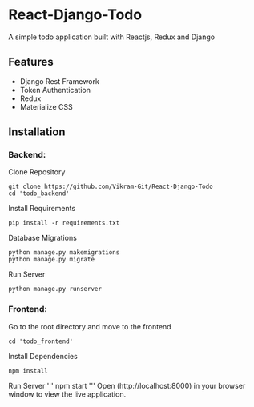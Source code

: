 # React-Django-Todo
A simple todo application built with Reactjs, Redux and Django

## Features
* Django Rest Framework
* Token Authentication
* Redux
* Materialize CSS

## Installation

### Backend:
Clone Repository
```
git clone https://github.com/Vikram-Git/React-Django-Todo
cd 'todo_backend'
```
Install Requirements
```
pip install -r requirements.txt
```
Database Migrations
```
python manage.py makemigrations
python manage.py migrate
```
Run Server
```
python manage.py runserver
```

### Frontend:
Go to the root directory and move to the frontend
```
cd 'todo_frontend'
```
Install Dependencies
```
npm install
```
Run Server
'''
npm start
'''
Open (http://localhost:8000) in your browser window to view the live application.




